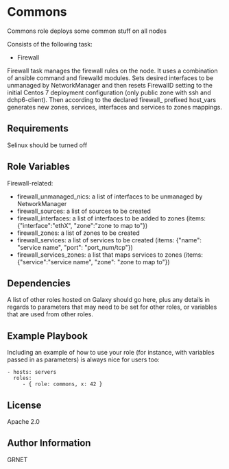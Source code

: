 Commons
=========

Commons role deploys some common stuff on all nodes

Consists of the following task:
- Firewall

Firewall task manages the firewall rules on the node. It uses a combination of ansible command and firewalld modules.
Sets desired interfaces to be unmanaged by NetworkManager and then resets FirewallD setting to the initial
Centos 7 deployment configuration (only public zone with ssh and dchp6-client). Then according to the declared firewall_ prefixed host_vars generates new zones, services, interfaces and services to zones mappings.

Requirements
------------

Selinux should be turned off

Role Variables
--------------

Firewall-related:

- firewall_unmanaged_nics: a list of interfaces to be unmanaged by NetworkManager
- firewall_sources: a list of sources to be created
- firewall_interfaces: a list of interfaces to be added to zones (items: {"interface":"ethX", "zone":"zone to map to"})
- firewall_zones: a list of zones to be created
- firewall_services: a list of services to be created (items: {"name": "service name", "port": "port_num/tcp"})
- firewall_services_zones: a list that maps services to zones (items: {"service":"service name", "zone": "zone to map to"})


Dependencies
------------

A list of other roles hosted on Galaxy should go here, plus any details in
regards to parameters that may need to be set for other roles, or variables that
are used from other roles.

Example Playbook
----------------

Including an example of how to use your role (for instance, with variables
passed in as parameters) is always nice for users too:

    - hosts: servers
      roles:
         - { role: commons, x: 42 }

License
-------

Apache 2.0

Author Information
------------------

GRNET

